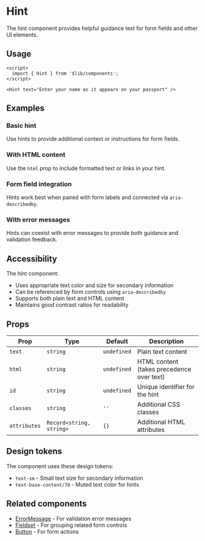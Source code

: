 # Hint

The hint component provides helpful guidance text for form fields and other UI elements.

## Usage

```svelte
<script>
  import { Hint } from '$lib/components';
</script>

<Hint text="Enter your name as it appears on your passport" />
```

## Examples

### Basic hint
Use hints to provide additional context or instructions for form fields.

### With HTML content
Use the `html` prop to include formatted text or links in your hint.

### Form field integration
Hints work best when paired with form labels and connected via `aria-describedby`.

### With error messages
Hints can coexist with error messages to provide both guidance and validation feedback.

## Accessibility

The hint component:
- Uses appropriate text color and size for secondary information
- Can be referenced by form controls using `aria-describedby`
- Supports both plain text and HTML content
- Maintains good contrast ratios for readability

## Props

| Prop | Type | Default | Description |
| ---- | ---- | ------- | ----------- |
| `text` | `string` | `undefined` | Plain text content |
| `html` | `string` | `undefined` | HTML content (takes precedence over text) |
| `id` | `string` | `undefined` | Unique identifier for the hint |
| `classes` | `string` | `''` | Additional CSS classes |
| `attributes` | `Record<string, string>` | `{}` | Additional HTML attributes |

## Design tokens

The component uses these design tokens:

- `text-sm` - Small text size for secondary information
- `text-base-content/70` - Muted text color for hints

## Related components

- [ErrorMessage](../error-message/+docs.md) - For validation error messages
- [Fieldset](../fieldset/+docs.md) - For grouping related form controls
- [Button](../button/+docs.md) - For form actions